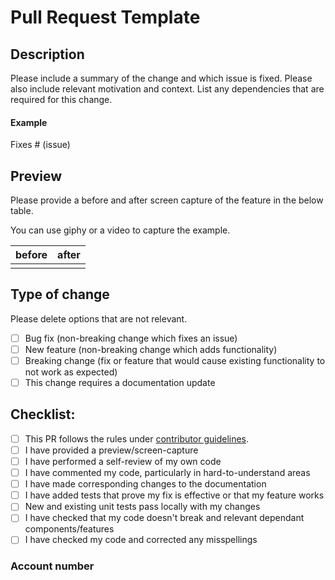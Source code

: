 # Pull Request Template

## Description

Please include a summary of the change and which issue is fixed. Please also include relevant motivation and context. List any dependencies that are required for this change.

#### Example

Fixes # (issue)



## Preview

Please provide a before and after screen capture of the feature in the below table.

You can use giphy or a video to capture the example.

before | after
--- | ---
<before> | <after>


## Type of change

Please delete options that are not relevant.

- [ ] Bug fix (non-breaking change which fixes an issue)
- [ ] New feature (non-breaking change which adds functionality)
- [ ] Breaking change (fix or feature that would cause existing functionality to not work as expected)
- [ ] This change requires a documentation update

## Checklist:

- [ ] This PR follows the rules under [contributor guidelines](https://github.com/thenewboston-developers/Website#contributing).
- [ ] I have provided a preview/screen-capture
- [ ] I have performed a self-review of my own code
- [ ] I have commented my code, particularly in hard-to-understand areas
- [ ] I have made corresponding changes to the documentation
- [ ] I have added tests that prove my fix is effective or that my feature works
- [ ] New and existing unit tests pass locally with my changes
- [ ] I have checked that my code doesn't break and relevant dependant components/features
- [ ] I have checked my code and corrected any misspellings

### Account number
<paste your account number here>